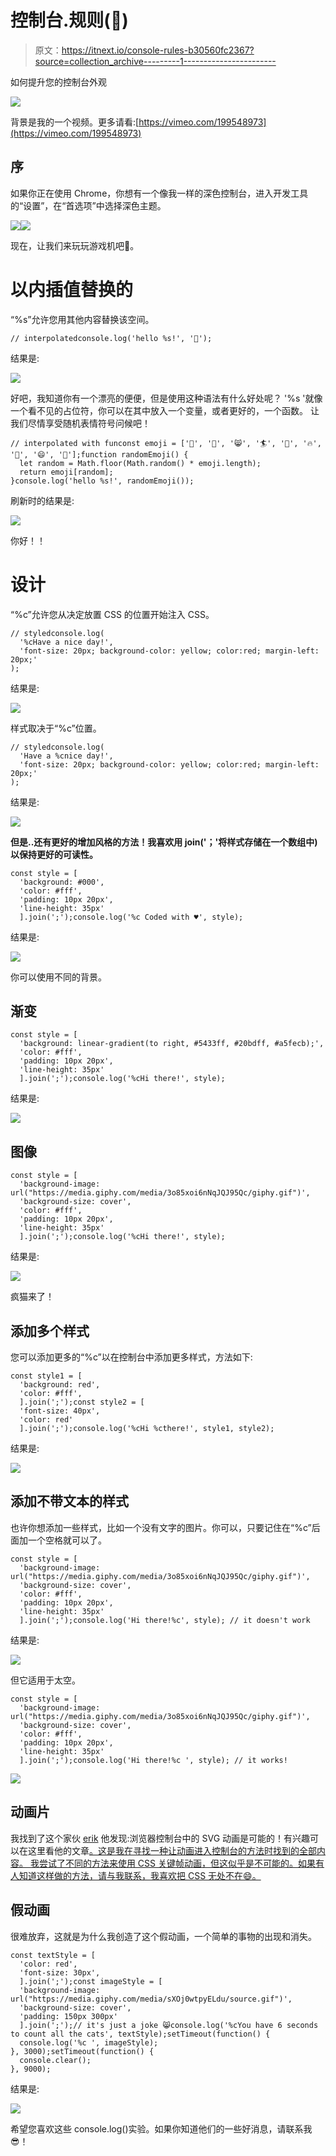 # 控制台.规则(💪)

> 原文：<https://itnext.io/console-rules-b30560fc2367?source=collection_archive---------1----------------------->

如何提升您的控制台外观

![](img/7195fb6878a28319a3a417f8ff9ceb28.png)

背景是我的一个视频。更多请看:[https://vimeo.com/199548973](https://vimeo.com/199548973)

## 序

如果你正在使用 Chrome，你想有一个像我一样的深色控制台，进入开发工具的“设置”，在“首选项”中选择深色主题。

![](img/4b2d04c5b76274bb52ef4aa5f2317d7c.png)![](img/b7e9b2715d9dc50ed0862a7186733d2d.png)

现在，让我们来玩玩游戏机吧🌴。

# 以内插值替换的

“%s”允许您用其他内容替换该空间。

```
// interpolatedconsole.log('hello %s!', '💩');
```

结果是:

![](img/905bd5e9385162f20600626a7ffba3ad.png)

好吧，我知道你有一个漂亮的便便，但是使用这种语法有什么好处呢？
'%s '就像一个看不见的占位符，你可以在其中放入一个变量，或者更好的，一个函数。
让我们尽情享受随机表情符号问候吧！

```
// interpolated with funconst emoji = ['💩', '👯‍', '😸', '🏄', '🚀', '🔥', '🎉', '😄', '🦁'];function randomEmoji() {
  let random = Math.floor(Math.random() * emoji.length);
  return emoji[random];
}console.log('hello %s!', randomEmoji());
```

刷新时的结果是:

![](img/a166de427c1d5de4d1a526c52cefe93a.png)

你好！！

# 设计

“%c”允许您从决定放置 CSS 的位置开始注入 CSS。

```
// styledconsole.log(
  '%cHave a nice day!',
  'font-size: 20px; background-color: yellow; color:red; margin-left: 20px;'
);
```

结果是:

![](img/e7135fbbb7856fdaa21e242ed00ed19b.png)

样式取决于“%c”位置。

```
// styledconsole.log(
  'Have a %cnice day!',
  'font-size: 20px; background-color: yellow; color:red; margin-left: 20px;'
);
```

结果是:

![](img/b13638e22d6f483c51933a968d7e58d6.png)

**但是..还有更好的增加风格的方法！我喜欢用 join('；'将样式存储在一个数组中)以保持更好的可读性。**

```
const style = [
  'background: #000',
  'color: #fff',
  'padding: 10px 20px',
  'line-height: 35px'
  ].join(';');console.log('%c Coded with ♥️', style);
```

结果是:

![](img/b337d398296822d3466b9487b8de0d40.png)

你可以使用不同的背景。

## **渐变**

```
const style = [
  'background: linear-gradient(to right, #5433ff, #20bdff, #a5fecb);',
  'color: #fff',
  'padding: 10px 20px',
  'line-height: 35px'
  ].join(';');console.log('%cHi there!', style);
```

结果是:

![](img/ec832f408d3861d342ab5ac1422ab1f9.png)

## **图像**

```
const style = [
  'background-image: url("https://media.giphy.com/media/3o85xoi6nNqJQJ95Qc/giphy.gif")',
  'background-size: cover',
  'color: #fff',
  'padding: 10px 20px',
  'line-height: 35px'
  ].join(';');console.log('%cHi there!', style);
```

结果是:

![](img/c847cefff7dfb57ac3484d5a42cae758.png)

疯猫来了！

## 添加多个样式

您可以添加更多的“%c”以在控制台中添加更多样式，方法如下:

```
const style1 = [
  'background: red',
  'color: #fff',
  ].join(';');const style2 = [
  'font-size: 40px',
  'color: red'
  ].join(';');console.log('%cHi %cthere!', style1, style2);
```

结果是:

![](img/e910accc397da6d484c12865840f4f94.png)

## 添加不带文本的样式

也许你想添加一些样式，比如一个没有文字的图片。你可以，只要记住在“%c”后面加一个空格就可以了。

```
const style = [
  'background-image: url("https://media.giphy.com/media/3o85xoi6nNqJQJ95Qc/giphy.gif")',
  'background-size: cover',
  'color: #fff',
  'padding: 10px 20px',
  'line-height: 35px'
  ].join(';');console.log('Hi there!%c', style); // it doesn't work
```

结果是:

![](img/043bc3fda6b9b99c7ed22d3c7e37fdd7.png)

但它适用于太空。

```
const style = [
  'background-image: url("https://media.giphy.com/media/3o85xoi6nNqJQJ95Qc/giphy.gif")',
  'background-size: cover',
  'color: #fff',
  'padding: 10px 20px',
  'line-height: 35px'
  ].join(';');console.log('Hi there!%c ', style); // it works!
```

![](img/f23bceeecf351ca57a6268fa0d6ff18f.png)

## 动画片

我找到了这个家伙 [erik](https://medium.com/u/c221303079e9?source=post_page-----b30560fc2367--------------------------------) 他发现:浏览器控制台中的 SVG 动画是可能的！有兴趣可以在这里看他的文章[。这是我在寻找一种让动画进入控制台的方法时找到的全部内容。
我尝试了不同的方法来使用 CSS 关键帧动画，但这似乎是不可能的。如果有人知道这样做的方法，请与我联系，我喜欢把 CSS 无处不在😄。](https://hackernoon.com/i-made-a-discovery-svg-and-svg-animations-in-the-js-console-are-doable-6c367c95726a)

## 假动画

很难放弃，这就是为什么我创造了这个假动画，一个简单的事物的出现和消失。

```
const textStyle = [
  'color: red',
  'font-size: 30px',
  ].join(';');const imageStyle = [
  'background-image: url("https://media.giphy.com/media/sXOj0wtpyELdu/source.gif")',
  'background-size: cover',
  'padding: 150px 300px'
  ].join(';');// it's just a joke 😸console.log('%cYou have 6 seconds to count all the cats', textStyle);setTimeout(function() {
  console.log('%c ', imageStyle);
}, 3000);setTimeout(function() {
  console.clear();
}, 9000);
```

结果是:

![](img/ea6cc2f944d11597ebaa06a4d6195581.png)

希望您喜欢这些 console.log()实验。如果你知道他们的一些好消息，请联系我😎！